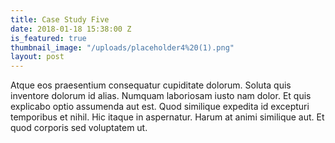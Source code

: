 ```yaml
---
title: Case Study Five
date: 2018-01-18 15:38:00 Z
is_featured: true
thumbnail_image: "/uploads/placeholder4%20(1).png"
layout: post
---
```


Atque eos praesentium consequatur cupiditate dolorum. Soluta quis inventore dolorum id alias. Numquam laboriosam iusto nam dolor. Et quis explicabo optio assumenda aut est. Quod similique expedita id excepturi temporibus et nihil. Hic itaque in aspernatur. Harum at animi similique aut. Et quod corporis sed voluptatem ut.